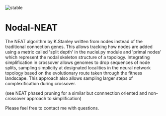 ![stable](http://badges.github.io/stability-badges/dist/stable.svg)
# Nodal-NEAT

The NEAT algorithm by K.Stanley written from nodes instead of the traditional connection genes. This allows tracking how nodes are added using a metric called 'split depth' in the nuclei.py module and 'primal nodes' which represent the nodal skeleton structure of a topology. Integrating simplification in crossover allows genomes to drop sequences of node splits, sampling simplicity at designated localities in the neural network topology based on the evolutionary route taken through the fitness landscape. This approach also allows sampling larger steps of complexification during crossover.

(see NEAT phased pruning for a similar but connnection oriented and non-crossover approach to simplification)

Please feel free to contact me with questions.
